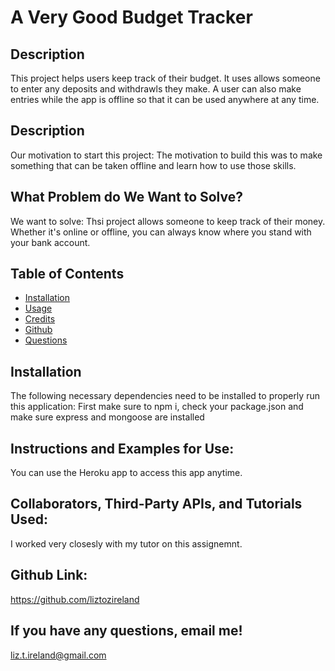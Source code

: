 # A Very Good Budget Tracker

## Description 
This project helps users keep track of their budget. It uses allows someone to enter any deposits and withdrawls they make. A user can also make entries while the app is offline so that it can be used anywhere at any time. 
## Description
Our motivation to start this project: The motivation to build this was to make something that can be taken offline and learn how to use those skills.
## What Problem do We Want to Solve?
We want to solve: Thsi project allows someone to keep track of their money. Whether it's online or offline, you can always know where you stand with your bank account.  
## Table of Contents
* [Installation](#installation)
* [Usage](#usage)
* [Credits](#credits)
* [Github](#github)
* [Questions](#questions)
## Installation
The following necessary dependencies need to be installed to properly run this application:
First make sure to npm i, check your package.json and make sure express and mongoose are installed
## Instructions and Examples for Use:
You can use the Heroku app to access this app anytime. 
## Collaborators, Third-Party APIs, and Tutorials Used:
I worked very closesly with my tutor on this assignemnt.

## Github Link:
https://github.com/liztozireland
## If you have any questions, email me!
liz.t.ireland@gmail.com
